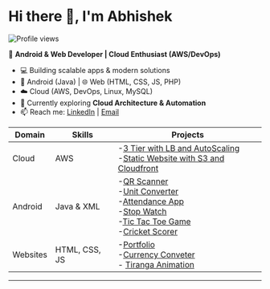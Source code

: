 # Hi there 👋, I'm Abhishek  

![Profile views](https://komarev.com/ghpvc/?username=abhigiri07&color=blue&style=flat)


🚀 **Android & Web Developer | Cloud Enthusiast (AWS/DevOps)**  

- 💻 Building scalable apps & modern solutions  
- 📱 Android (Java) | 🌐 Web (HTML, CSS, JS, PHP)  
- ☁️ Cloud (AWS, DevOps, Linux, MySQL)  
- 🌱 Currently exploring **Cloud Architecture & Automation**  
- 📫 Reach me: [LinkedIn](https://www.linkedin.com/in/abhishek-giri-7abhi/) | [Email](abhishekgiri02973@gmail.com)

| Domain   | Skills        | Projects |
|----------|---------------|----------|
| Cloud    | AWS           | -[3 Tier with LB and AutoScaling](https://github.com/abhigiri07/3-Tier-Artitecture-With-LB-and-AutoScaling) <br> -[Static Website with S3 and Cloudfront](https://github.com/abhigiri07/s3-cloudfront-static-website)         |
| Android  | Java & XML    | -[QR Scanner](https://github.com/abhigiri07/QR-Scanner-App) <br> -[Unit Converter](https://github.com/abhigiri07/Unit-Converter-App) <br> -[Attendance App](https://github.com/abhigiri07/PresentSir_AndroidApp) <br> -[Stop Watch](https://github.com/abhigiri07/Stop-watch) <br> -[Tic Tac Toe Game](https://github.com/abhigiri07/Tic_Tac_Toe)  <br> -[Cricket Scorer](https://github.com/abhigiri07/CricScore)   |
| Websites | HTML, CSS, JS | -[Portfolio](https://github.com/abhigiri07/portfolio)<br> -[Currency Conveter](https://github.com/abhigiri07/currencyconveter) <br>- [Tiranga Animation](https://github.com/abhigiri07/Tiranga_Animation)   |

---

